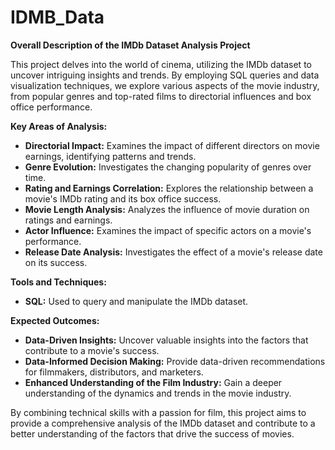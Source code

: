 # IDMB_Data
**Overall Description of the IMDb Dataset Analysis Project**

This project delves into the world of cinema, utilizing the IMDb dataset to uncover intriguing insights and trends. By employing SQL queries and data visualization techniques, we explore various aspects of the movie industry, from popular genres and top-rated films to directorial influences and box office performance.

**Key Areas of Analysis:**

* **Directorial Impact:** Examines the impact of different directors on movie earnings, identifying patterns and trends.
* **Genre Evolution:** Investigates the changing popularity of genres over time.
* **Rating and Earnings Correlation:** Explores the relationship between a movie's IMDb rating and its box office success.
* **Movie Length Analysis:** Analyzes the influence of movie duration on ratings and earnings.
* **Actor Influence:** Examines the impact of specific actors on a movie's performance.
* **Release Date Analysis:** Investigates the effect of a movie's release date on its success.

**Tools and Techniques:**

* **SQL:** Used to query and manipulate the IMDb dataset.

**Expected Outcomes:**

* **Data-Driven Insights:** Uncover valuable insights into the factors that contribute to a movie's success.
* **Data-Informed Decision Making:** Provide data-driven recommendations for filmmakers, distributors, and marketers.
* **Enhanced Understanding of the Film Industry:** Gain a deeper understanding of the dynamics and trends in the movie industry.

By combining technical skills with a passion for film, this project aims to provide a comprehensive analysis of the IMDb dataset and contribute to a better understanding of the factors that drive the success of movies.
